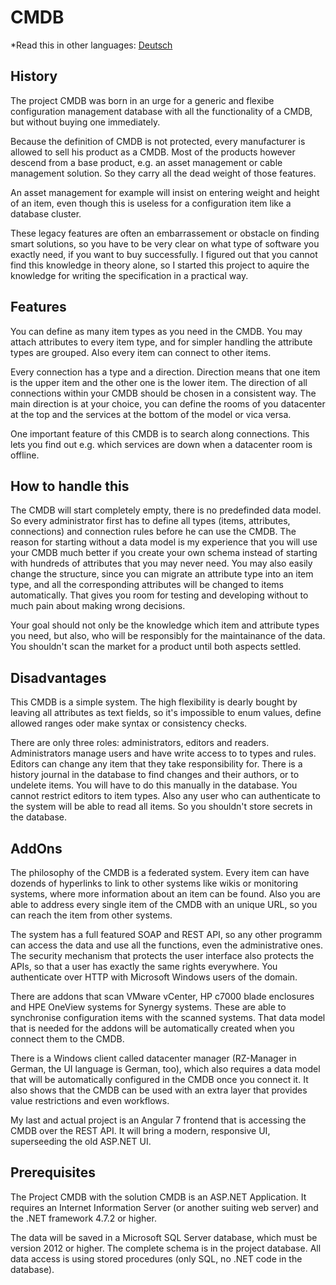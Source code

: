 # CMDB

*Read this in other languages: [Deutsch](Readme.DE.MD)

## History

The project CMDB was born in an urge for a generic and flexibe configuration management database with all the functionality of a CMDB, but without buying one immediately.

Because the definition of CMDB is not protected, every manufacturer is allowed to sell his product as a CMDB.
Most of the products however descend from a base product, e.g. an asset management or cable management solution.
So they carry all the dead weight of those features.

An asset management for example will insist on entering weight and height of an item, even though this is useless for a configuration item like a database cluster.

These legacy features are often an embarrassement or obstacle on finding smart solutions, so you have to be very clear on what type of software you exactly need, if you want to buy successfully.
I figured out that you cannot find this knowledge in theory alone, so I started this project to aquire the knowledge for writing the specification in a practical way.


## Features

You can define as many item types as you need in the CMDB. You may attach attributes to every item type, and for simpler handling the attribute types are grouped. Also every item can connect to other items.

Every connection has a type and a direction. Direction means that one item is the upper item and the other one is the lower item. The direction of all connections within your CMDB should be chosen in a consistent way. The main direction is at your choice, you can define the rooms of you datacenter at the top and the services at the bottom of the model or vica versa.

One important feature of this CMDB is to search along connections. This lets you find out e.g. which services are down when a datacenter room is offline.

## How to handle this

The CMDB will start completely empty, there is no predefinded data model. So every administrator first has to define all types (items, attributes, connections) and connection rules before he can use the CMDB. The reason for starting without a data model is my experience that you will use your CMDB much better if you create your own schema instead of starting with hundreds of attributes that you may never need. You may also easily change the structure, since you can migrate an attribute type into an item type, and all the corresponding attributes will be changed to items automatically. That gives you room for testing and developing without to much pain about making wrong decisions.

Your goal should not only be the knowledge which item and attribute types you need, but also, who will be responsibly for the maintainance of the data. You shouldn't scan the market for a product until both aspects settled.

## Disadvantages

This CMDB is a simple system. The high flexibility is dearly bought by leaving all attributes as text fields, so it's impossible to enum values, define allowed ranges oder make syntax or consistency checks.

There are only three roles: administrators, editors and readers. Administrators manage users and have write access to to types and rules. Editors can change any item that they take responsibility for. There is a history journal in the database to find changes and their authors, or to undelete items. You will have to do this manually in the database. You cannot restrict editors to item types. Also any user who can authenticate to the system will be able to read all items. So you shouldn't store secrets in the database.

## AddOns

The philosophy of the CMDB is a federated system. Every item can have dozends of hyperlinks to link to other systems like wikis or monitoring systems, where more information about an item can be found. Also you are able to address every single item of the CMDB with an unique URL, so you can reach the item from other systems.

The system has a full featured SOAP and REST API, so any other programm can access the data and use all the functions, even the administrative ones. The security mechanism that protects the user interface also protects the APIs, so that a user has exactly the same rights everywhere. You authenticate over HTTP with Microsoft Windows users of the domain.

There are addons that scan VMware vCenter, HP c7000 blade enclosures and HPE OneView systems for Synergy systems. These are able to synchronise configuration items with the scanned systems. That data model that is needed for the addons will be automatically created when you connect them to the CMDB.

There is a Windows client called datacenter manager (RZ-Manager in German, the UI language is German, too), which also requires a data model that will be automatically configured in the CMDB once you connect it. It also shows that the CMDB can be used with an extra layer that provides value restrictions and even workflows.

My last and actual project is an Angular 7 frontend that is accessing the CMDB over the REST API. It will bring a modern, responsive UI, superseeding the old ASP.NET UI.

## Prerequisites

The Project CMDB with the solution CMDB is an ASP.NET Application. It requires an Internet Information Server (or another suiting web server) and the .NET framework 4.7.2 or higher.

The data will be saved in a Microsoft SQL Server database, which must be version 2012 or higher. The complete schema is in the project database. All data access is using stored procedures (only SQL, no .NET code in the database).

